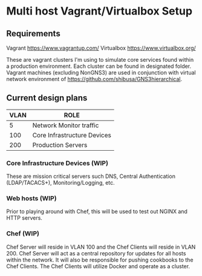 # Multi host Vagrant/Virtualbox Setup

## Requirements
Vagrant https://www.vagrantup.com/
Virtualbox https://www.virtualbox.org/

These are vagrant clusters I'm using to simulate core services found within a production environment. Each cluster can be found in designated folder.  Vagrant machines (excluding NonGNS3) are used in conjunction with virtual network environment of https://github.com/shibusa/GNS3hierarchical.

## Current design plans
VLAN | ROLE
--- | ---
5 | Network Monitor traffic
100 | Core Infrastructure Devices
200 | Production Servers

### Core Infrastructure Devices (WIP)
These are mission critical servers such DNS, Central Authentication (LDAP/TACACS+), Monitoring/Logging, etc.

### Web hosts (WIP)
Prior to playing around with Chef, this will be used to test out NGINX and HTTP servers.

### Chef (WIP)
Chef Server will reside in VLAN 100 and the Chef Clients will reside in VLAN 200.  Chef Server will act as a central repository for updates for all hosts within the network.  It will also be responsible for pushing cookbooks to the Chef Clients.  The Chef Clients will utilize Docker and operate as a cluster.
